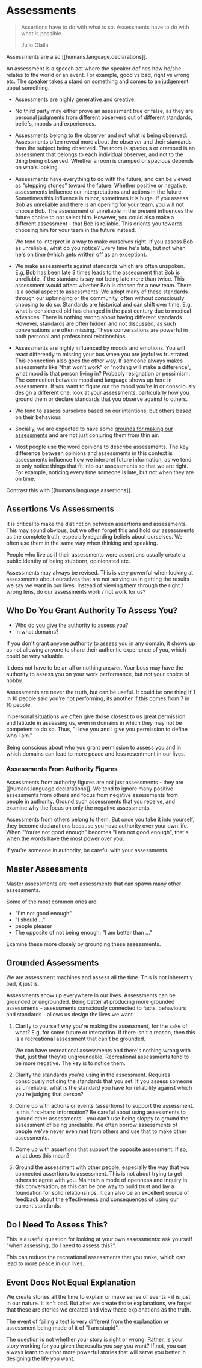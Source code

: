 
# Assessments

> Assertions have to do with what is so. Assessments have to do with what is possible.
>
> Julio Olalla

Assessments are also [[humans.language.declarations]].

An assessment is a speech act where the speaker defines how he/she relates to the world or an event. For example, good vs bad, right vs wrong etc. The speaker takes a stand on something and comes to an judgement about something.

- Assessments are highly generative and creative.
- No third party may either prove an assessment true or false, as they are personal judgments from different observers out of different standards, beliefs, moods and experiences.
- Assessments belong to the observer and not what is being observed. Assessments often reveal more about the observer and their standards than the subject being observed.
    The room is spacious or cramped is an assessment that belongs to each individual observer, and not to the thing being observed. Whether a room is cramped or spacious depends on who's looking.
- Assessments have everything to do with the future, and can be viewed as "stepping stones" toward the future. Whether positive or negative, assessments influence our interpretations and actions in the future. Sometimes this influence is minor, sometimes it is huge.
    If you assess Bob as unreliable and there is an opening for your team, you will not choose Bob. The assessment of unreliable in the present influences the future choice to not select him. However, you could also make a different assessment - that Bob is reliable. This orients you towards choosing him for your team in the future instead.
    
    We tend to interpret in a way to make ourselves right. If you assess Bob as unreliable, what do you notice? Every time he's late, but not when he's on time (which gets written off as an exception).
- We make assessments against standards which are often unspoken. E.g, Bob has been late 3 times leads to the assessment that Bob is unreliable, if the standard is say not being late more than twice. This assessment would affect whether Bob is chosen for a new team.
    There is a social aspect to assessments. We adopt many of these standards through our upbringing or the community, often without consciously choosing to do so.
    Standards are historical and can shift over time. E.g, what is considered old has changed in the past century due to medical advances.
    There is nothing wrong about having different standards. However, standards are often hidden and not discussed, as such conversations are often missing. These conversations are powerful in both personal and professional relationships.
- Assessments are highly influenced by moods and emotions. You will react differently to missing your bus when you are joyful vs frustrated.
    This connection also goes the other way. If someone always makes assessments like "that won't work" or "nothing will make a difference", what mood is that person living in? Probably resignation or pessimism. The connection between mood and language shows up here in assessments. If you want to figure out the mood you're in or consciously design a different one, look at your assessments, particularly how you ground them or declare standards that you observe against to others.
- We tend to assess ourselves based on our intentions, but others based on their behaviour.
- Socially, we are expected to have some [grounds for making our assessments](#grounded-assessments) and are not just conjuring them from thin air.
- Most people use the word opinions to describe assessments. The key difference between opinions and assessments in this context is assessments influence how we interpret future information, as we tend to only notice things that fit into our assessments so that we are right. For example, noticing every time someone is late, but not when they are on time.

Contrast this with [[humans.language.assertions]].

## Assertions Vs Assessments

It is critical to make the distinction between assertions and assessments. This may sound obvious, but we often forget this and hold our assessments as the complete truth, especially regarding beliefs about ourselves. We often use them in the same way when thinking and speaking.

People who live as if their assessments were assertions usually create a public identity of being stubborn, opinionated etc.

Assessments may always be revised. This is very powerful when looking at assessments about ourselves that are not serving us in getting the results we say we want in our lives. Instead of viewing them through the right / wrong lens, do our assessments work / not work for us?

## Who Do You Grant Authority To Assess You?

- Who do you give the authority to assess you?
- In what domains?

If you don't grant anyone authority to assess you in any domain, it shows up as not allowing anyone to share their authentic experience of you, which could be very valuable.

It does not have to be an all or nothing answer. Your boss may have the authority to assess you on your work performance, but not your choice of hobby.

Assessments are never the truth, but can be useful. It could be one thing if 1 in 10 people said you're not performing; its another if this comes from 7 in 10 people.

in personal situations we often give those closest to us great permission and latitude in assessing us, even in domains in which they may not be competent to do so. Thus, "I love you and I give you permission to define who I am."

Being conscious about who you grant permission to assess you and in which domains can lead to more peace and less resentment in our lives.

### Assessments From Authority Figures

Assessments from authority figures are not just assessments - they are [[humans.language.declarations]]. We tend to ignore many positive assessments from others and focus from negative assessments from people in authority. Ground such assessments that you receive, and examine why the focus on only the negative assessments.

Assessments from others belong to them. But once you take it into yourself, they become declarations because you have authority over your own life. When "You’re not good enough" becomes "I am not good enough", that's when the words have the most power over you.

If you're someone in authority, be careful with your assessments.

## Master Assessments

Master assessments are root assessments that can spawn many other assessments.

Some of the most common ones are:

* "I'm not good enough"
* "I should ..."
* people pleaser
* The opposite of not being enough: "I am better than ..."

Examine these more closely by grounding these assessments.

## Grounded Assessments

We are assessment machines and assess all the time. This is not inherently bad, it just is.

Assessments show up everywhere in our lives. Assessments can be grounded or ungrounded. Being better at producing more grounded assessments - assessments consciously connected to facts, behaviours and standards - allows us design the lives we want.

1. Clarify to yourself why you're making the assessment, for the sake of what? E.g, for some future or interaction. If there isn't a reason, then this is a recreational assessment that can't be grounded. 
    
    We can have recreational assessments and there's nothing wrong with that, just that they're ungroundable. Recreational assessments tend to be more negative. The key is to notice them.
2. Clarify the standards you're using in the assessment. Requires consciously noticing the standards that you set. If you assess someone as unreliable, what is the standard you have for reliability against which you're judging that person?
3. Come up with actions or events (assertions) to support the assessment. Is this first-hand information? Be careful about using assessments to ground other assessments - you can't use being sloppy to ground the assessment of being unreliable.
    We often borrow assessments of people we've never even met from others and use that to make other assessments.
4. Come up with assertions that support the opposite assessment. If so, what does this mean?
5. Ground the assessment with other people, especially the way that you connected assertions to assessment. This is not about trying to get others to agree with you. Maintain a mode of openness and inquiry in this conversation, as this can be one way to build trust and lay a foundation for solid relationships. It can also be an excellent source of feedback about the effectiveness and consequences of using our current standards.

## Do I Need To Assess This?

This is a useful question for looking at your own assessments: ask yourself "when assessing, do I need to assess this?".

This can reduce the recreational assessments that you make, which can lead to more peace in our lives.

## Event Does Not Equal Explanation

We create stories all the time to explain or make sense of events - it is just in our nature. It isn't bad. But after we create those explanations, we forget that these are stories we created and view these explanations as the truth.

The event of failing a test is very different from the explanation or assessment being made of it of "I am stupid".

The question is not whether your story is right or wrong. Rather, is your story working for you given the results you say you want? If not, you can always learn to author more powerful stories that will serve you better in designing the life you want.
